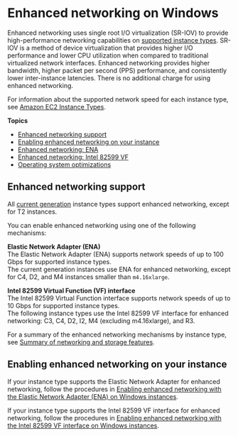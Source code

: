 # Enhanced networking on Windows<a name="enhanced-networking"></a>

Enhanced networking uses single root I/O virtualization \(SR\-IOV\) to provide high\-performance networking capabilities on [supported instance types](#supported_instances)\. SR\-IOV is a method of device virtualization that provides higher I/O performance and lower CPU utilization when compared to traditional virtualized network interfaces\. Enhanced networking provides higher bandwidth, higher packet per second \(PPS\) performance, and consistently lower inter\-instance latencies\. There is no additional charge for using enhanced networking\.

For information about the supported network speed for each instance type, see [Amazon EC2 Instance Types](https://aws.amazon.com/ec2/instance-types)\.

**Topics**
+ [Enhanced networking support](#supported_instances)
+ [Enabling enhanced networking on your instance](#enabling_enhanced_networking)
+ [Enhanced networking: ENA](enhanced-networking-ena.md)
+ [Enhanced networking: Intel 82599 VF](sriov-networking.md)
+ [Operating system optimizations](enhanced-networking-os.md)

## Enhanced networking support<a name="supported_instances"></a>

All [current generation](instance-types.md#current-gen-instances) instance types support enhanced networking, except for T2 instances\.

You can enable enhanced networking using one of the following mechanisms:

**Elastic Network Adapter \(ENA\)**  
The Elastic Network Adapter \(ENA\) supports network speeds of up to 100 Gbps for supported instance types\.  
The current generation instances use ENA for enhanced networking, except for C4, D2, and M4 instances smaller than `m4.16xlarge`\.

**Intel 82599 Virtual Function \(VF\) interface**  
The Intel 82599 Virtual Function interface supports network speeds of up to 10 Gbps for supported instance types\.  
The following instance types use the Intel 82599 VF interface for enhanced networking: C3, C4, D2, I2, M4 \(excluding m4\.16xlarge\), and R3\.

For a summary of the enhanced networking mechanisms by instance type, see [Summary of networking and storage features](instance-types.md#instance-type-summary-table)\.

## Enabling enhanced networking on your instance<a name="enabling_enhanced_networking"></a>

If your instance type supports the Elastic Network Adapter for enhanced networking, follow the procedures in [Enabling enhanced networking with the Elastic Network Adapter \(ENA\) on Windows instances](enhanced-networking-ena.md)\.

If your instance type supports the Intel 82599 VF interface for enhanced networking, follow the procedures in [Enabling enhanced networking with the Intel 82599 VF interface on Windows instances](sriov-networking.md)\.